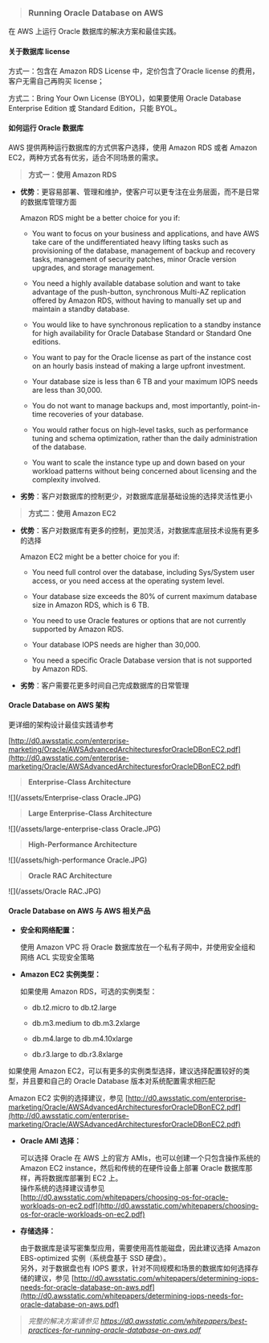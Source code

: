 > ### **Running Oracle Database on AWS**

在 AWS 上运行 Oracle 数据库的解决方案和最佳实践。



#### 关于数据库 license

方式一：包含在 Amazon RDS License 中，定价包含了Oracle license 的费用，客户无需自己再购买 license；

方式二：Bring Your Own License \(BYOL\)，如果要使用 Oracle Database Enterprise Edition 或 Standard Edition，只能 BYOL。

#### 

#### 如何运行 Oracle 数据库

AWS 提供两种运行数据库的方式供客户选择，使用 Amazon RDS 或者 Amazon EC2，两种方式各有优劣，适合不同场景的需求。



> **方式一：使用 Amazon RDS**

* **优势**：更容易部署、管理和维护，使客户可以更专注在业务层面，而不是日常的数据库管理方面

  Amazon RDS might be a better choice for you if:

  * You want to focus on your business and applications, and have AWS take care of the undifferentiated heavy lifting tasks such as provisioning of the database, management of backup and recovery tasks, management of security patches, minor Oracle version upgrades, and storage management.

  * You need a highly available database solution and want to take advantage of the push-button, synchronous Multi-AZ replication offered by Amazon RDS, without having to manually set up and maintain a standby database.

  * You would like to have synchronous replication to a standby instance for high availability for Oracle Database Standard or Standard One editions.

  * You want to pay for the Oracle license as part of the instance cost on an hourly basis instead of making a large upfront investment.

  * Your database size is less than 6 TB and your maximum IOPS needs are less than 30,000.

  * You do not want to manage backups and, most importantly, point-in-time recoveries of your database.

  * You would rather focus on high-level tasks, such as performance tuning and schema optimization, rather than the daily administration of the database.

  * You want to scale the instance type up and down based on your workload patterns without being concerned about licensing and the complexity involved.

* **劣势**：客户对数据库的控制更少，对数据库底层基础设施的选择灵活性更小



> **方式二：使用 Amazon EC2**

* **优势**：客户对数据库有更多的控制，更加灵活，对数据库底层技术设施有更多的选择

  Amazon EC2 might be a better choice for you if:

  * You need full control over the database, including Sys/System user access, or you need access at the operating system level.

  * Your database size exceeds the 80% of current maximum database size in Amazon RDS, which is 6 TB.

  * You need to use Oracle features or options that are not currently supported by Amazon RDS.

  * Your database IOPS needs are higher than 30,000.

  * You need a specific Oracle Database version that is not supported by Amazon RDS.

* **劣势**：客户需要花更多时间自己完成数据库的日常管理



#### Oracle Database on AWS 架构

更详细的架构设计最佳实践请参考

 [http://d0.awsstatic.com/enterprise-marketing/Oracle/AWSAdvancedArchitecturesforOracleDBonEC2.pdf](http://d0.awsstatic.com/enterprise-marketing/Oracle/AWSAdvancedArchitecturesforOracleDBonEC2.pdf)



> **Enterprise-Class Architecture**

![](/assets/Enterprise-class Oracle.JPG)



> **Large Enterprise-Class Architecture**

![](/assets/large-enterprise-class Oracle.JPG)



> **High-Performance Architecture**

![](/assets/high-performance Oracle.JPG)



> **Oracle RAC Architecture**

![](/assets/Oracle RAC.JPG)

#### Oracle Database on AWS 与 AWS 相关产品

* **安全和网络配置：**

  使用 Amazon VPC 将 Oracle 数据库放在一个私有子网中，并使用安全组和网络 ACL 实现安全策略

* **Amazon EC2 实例类型：**

  如果使用 Amazon RDS，可选的实例类型：

  * db.t2.micro to db.t2.large

  * db.m3.medium to db.m3.2xlarge

  * db.m4.large to db.m4.10xlarge

  * db.r3.large to db.r3.8xlarge

 如果使用 Amazon EC2，可以有更多的实例类型选择，建议选择配置较好的类型，并且要和自己的 Oracle Database 版本对系统配置需求相匹配

 Amazon EC2 实例的选择建议，参见 [http://d0.awsstatic.com/enterprise-marketing/Oracle/AWSAdvancedArchitecturesforOracleDBonEC2.pdf](http://d0.awsstatic.com/enterprise-marketing/Oracle/AWSAdvancedArchitecturesforOracleDBonEC2.pdf)

* **Oracle AMI 选择：**

  可以选择 Oracle 在 AWS 上的官方 AMIs，也可以创建一个只包含操作系统的 Amazon EC2 instance，然后和传统的在硬件设备上部署 Oracle 数据库那样，再将数据库部署到 EC2 上。  
  操作系统的选择建议请参见 [http://d0.awsstatic.com/whitepapers/choosing-os-for-oracle-workloads-on-ec2.pdf](http://d0.awsstatic.com/whitepapers/choosing-os-for-oracle-workloads-on-ec2.pdf)

* **存储选择：**

  由于数据库是读写密集型应用，需要使用高性能磁盘，因此建议选择 Amazon EBS-optimized 实例（系统盘基于 SSD 硬盘）。  
  另外，对于数据盘也有 IOPS 要求，针对不同规模和场景的数据库如何选择存储的建议，参见 [http://d0.awsstatic.com/whitepapers/determining-iops-needs-for-oracle-database-on-aws.pdf](http://d0.awsstatic.com/whitepapers/determining-iops-needs-for-oracle-database-on-aws.pdf)


>_完整的解决方案请参见 https://d0.awsstatic.com/whitepapers/best-practices-for-running-oracle-database-on-aws.pdf_
